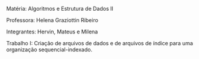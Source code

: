 Matéria: Algoritmos e Estrutura de Dados II

Professora: Helena Graziottin Ribeiro

Integrantes: Hervin, Mateus e Milena

 Trabalho I: Criação de arquivos de dados e de arquivos de índice para uma organização 
sequencial-indexado.
